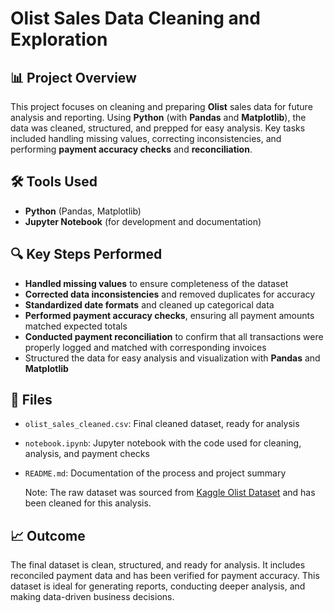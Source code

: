 # Olist Sales Data Cleaning and Exploration

## 📊 Project Overview

This project focuses on cleaning and preparing **Olist** sales data for future analysis and reporting. Using **Python** (with **Pandas** and **Matplotlib**), the data was cleaned, structured, and prepped for easy analysis. Key tasks included handling missing values, correcting inconsistencies, and performing **payment accuracy checks** and **reconciliation**.

## 🛠️ Tools Used

- **Python** (Pandas, Matplotlib)
- **Jupyter Notebook** (for development and documentation)

## 🔍 Key Steps Performed

- **Handled missing values** to ensure completeness of the dataset
- **Corrected data inconsistencies** and removed duplicates for accuracy
- **Standardized date formats** and cleaned up categorical data
- **Performed payment accuracy checks**, ensuring all payment amounts matched expected totals
- **Conducted payment reconciliation** to confirm that all transactions were properly logged and matched with corresponding invoices
- Structured the data for easy analysis and visualization with **Pandas** and **Matplotlib**

## 📁 Files

- `olist_sales_cleaned.csv`: Final cleaned dataset, ready for analysis
- `notebook.ipynb`: Jupyter notebook with the code used for cleaning, analysis, and payment checks
- `README.md`: Documentation of the process and project summary

   Note: The raw dataset was sourced from [Kaggle Olist Dataset]([https://www.kaggle.com/olistbr/olist-marketplace](https://www.kaggle.com/datasets/olistbr/brazilian-ecommerce/data?select=olist_orders_dataset.csv)) and has been cleaned for this analysis.

## 📈 Outcome

The final dataset is clean, structured, and ready for analysis. It includes reconciled payment data and has been verified for payment accuracy. This dataset is ideal for generating reports, conducting deeper analysis, and making data-driven business decisions.

